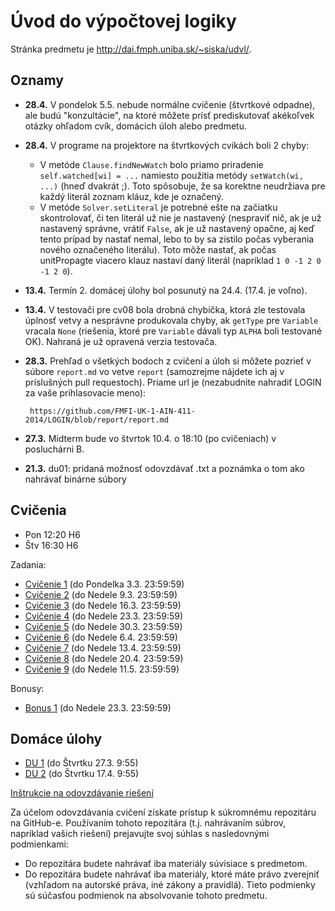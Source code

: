 Úvod do výpočtovej logiky
=========================

Stránka predmetu je http://dai.fmph.uniba.sk/~siska/udvl/.

Oznamy
------

* **28.4.** V pondelok 5.5. nebude normálne cvičenie (štvrtkové odpadne),
    ale budú "konzultácie", na ktoré môžete prísť prediskutovať akékoľvek
    otázky ohľadom cvík, domácich úloh alebo predmetu.
* **28.4.** V programe na projektore na štvrtkových cvikách boli 2 chyby:
    * V metóde `Clause.findNewWatch` bolo priamo priradenie
      `self.watched[wi] = ...` namiesto použitia metódy `setWatch(wi, ...)`
      (hneď dvakrát ;). Toto spôsobuje, že sa korektne neudržiava pre každý
      literál zoznam kláuz, kde je označený.
    * V metóde `Solver.setLiteral` je potrebné ešte na začiatku
      skontrolovať, či ten literál už nie je nastavený (nespraviť nič, ak je
      už nastavený správne, vrátiť `False`, ak je už nastavený opačne, aj
      keď tento prípad by nastať nemal, lebo to by sa zistilo počas
      vyberania nového označeného literálu). Toto môže nastať, ak počas
      unitPropagte viacero klauz nastaví daný literál
      (napríklad `1 0 -1 2 0 -1 2 0`).
* **13.4.** Termín 2. domácej úlohy bol posunutý na 24.4. (17.4. je voľno).
* **13.4.** V testovači pre cv08 bola drobná chybička, ktorá zle testovala
    úplnosť vetvy a nesprávne produkovala chyby, ak `getType` pre `Variable`
    vracala `None` (riešenia, ktoré pre `Variable` dávali typ `ALPHA` boli testované
    OK). Nahraná je už opravená verzia testovača.
* **28.3.** Prehľad o všetkých bodoch z cvičení a úloh si môžete pozrieť v súbore
    `report.md` vo vetve `report` (samozrejme nájdete ich aj v príslušných pull
    requestoch). Priame url je (nezabudnite nahradiť LOGIN za vaše
    prihlasovacie meno):

       https://github.com/FMFI-UK-1-AIN-411-2014/LOGIN/blob/report/report.md
* **27.3.** Midterm bude vo štvrtok 10.4. o 18:10 (po cvičeniach) v posluchárni B.
* **21.3.** du01: pridaná možnosť odovzdávať .txt a poznámka o tom ako nahrávať binárne súbory

Cvičenia
--------
* Pon 12:20 H6
* Štv 16:30 H6

Zadania:

* [Cvičenie 1](cv01) (do Pondelka 3.3. 23:59:59)
* [Cvičenie 2](cv02) (do Nedele 9.3. 23:59:59)
* [Cvičenie 3](cv03) (do Nedele 16.3.  23:59:59)
* [Cvičenie 4](cv04) (do Nedele 23.3.  23:59:59)
* [Cvičenie 5](cv05) (do Nedele 30.3.  23:59:59)
* [Cvičenie 6](cv06) (do Nedele 6.4.  23:59:59)
* [Cvičenie 7](cv07) (do Nedele 13.4.  23:59:59)
* [Cvičenie 8](cv08) (do Nedele 20.4.  23:59:59)
* [Cvičenie 9](cv09) (do Nedele 11.5.  23:59:59)

Bonusy:

* [Bonus 1](bonus01) (do Nedele 23.3.  23:59:59)

Domáce úlohy
------------

* [DU 1](du01) (do Štvrtku 27.3. 9:55)
* [DU 2](du02) (do Štvrtku 17.4. 9:55)

[Inštrukcie na odovzdávanie riešení](odovzdavanie.md)

Za účelom odovzdávania cvičení získate prístup k súkromnému repozitáru na GitHub-e.
Používaním tohoto repozitára (t.j. nahrávaním súbrov, napríklad vašich riešení) prejavujte
svoj súhlas s nasledovnými podmienkami:
- Do repozitára budete nahrávať iba materiály súvisiace s predmetom.
- Do repozitára budete nahrávať iba materiály, ktoré máte právo zverejniť
  (vzhľadom na autorské práva, iné zákony a pravidlá).
Tieto podmienky sú súčasťou podmienok na absolvovanie tohoto predmetu.
